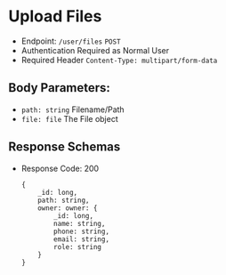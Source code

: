# Upload Files
- Endpoint: `/user/files` `POST`
- Authentication Required as Normal User
- Required Header `Content-Type: multipart/form-data`
## Body Parameters:
- `path: string` Filename/Path
- `file: file` The File object
## Response Schemas
- Response Code: 200
    ```
    {
        _id: long,
        path: string,
        owner: owner: {
            _id: long,
            name: string,
            phone: string,
            email: string,
            role: string
        }
    }
    ```